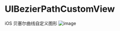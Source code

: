 # UIBezierPathCustomView
iOS 贝塞尔曲线自定义图形
![image](https://github.com/llgbw/UIBezierPathCustomView/blob/master/show.gif)
